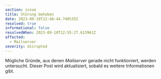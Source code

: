 ```yaml
---
section: issue
title: Störung behoben
date: 2023-09-18T12:48:44.748535Z
resolved: true
informational: false
resolvedWhen: 2023-09-18T12:55:27.613961Z
affected:
  - Mailserver
severity: disrupted
---
```

Mögliche Gründe, aus denen *Mailserver* gerade nicht funktioniert, werden untersucht. Dieser Post wird aktualisiert, sobald es weitere Informationen gibt.

        